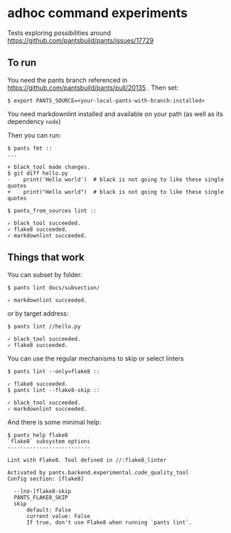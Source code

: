 # adhoc command experiments

Tests exploring possibilities around https://github.com/pantsbuild/pants/issues/17729


## To run

You need the pants branch referenced in https://github.com/pantsbuild/pants/pull/20135 . Then set:
```shell
$ export PANTS_SOURCE=<your-local-pants-with-branch-installed>
```

You need markdownlint installed and available on your path (as well as its dependency `node`)

Then you can run:
```shell
$ pants fmt ::
...

+ black_tool made changes.
$ git diff hello.py
-    print('Hello world')  # black is not going to like these single quotes
+    print("Hello world")  # black is not going to like these single quotes

$ pants_from_sources lint ::

✓ black_tool succeeded.
✓ flake8 succeeded.
✓ markdownlint succeeded.
```

## Things that work

You can subset by folder:
```shell
$ pants lint docs/subsection/

✓ markdownlint succeeded.
```

or by target address:
```shell
$ pants lint //hello.py

✓ black_tool succeeded.
✓ flake8 succeeded.
```

You can use the regular mechanisms to skip or select linters
```shell
$ pants lint --only=flake8 ::

✓ flake8 succeeded.
$ pants lint --flake8-skip ::

✓ black_tool succeeded.
✓ markdownlint succeeded.
```

And there is some minimal help:
```shell
$ pants help flake8
`flake8` subsystem options
--------------------------

Lint with Flake8. Tool defined in //:flake8_linter
 
Activated by pants.backend.experimental.code_quality_tool
Config section: [flake8]
 
  --[no-]flake8-skip
  PANTS_FLAKE8_SKIP
  skip
      default: False
      current value: False
      If true, don't use Flake8 when running `pants lint`.
```
